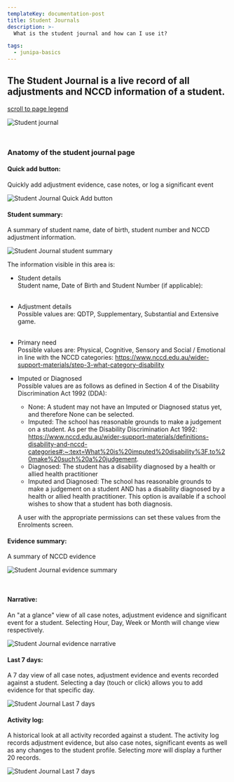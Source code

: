 ```yaml
---
templateKey: documentation-post
title: Student Journals
description: >-
  What is the student journal and how can I use it?

tags:
  - junipa-basics
---
```

## The Student Journal is a live record of all adjustments and NCCD information of a student. 

<a href="#student-journal-legend">scroll to page legend</a>

![Student journal](/img/student-journal-screenshot.jpg "Student journal")

<a id="student-journal-legend" style="margin-top:50px; display: block; "></a>

### Anatomy of the student journal page

#### Quick add button: 
Quickly add adjustment evidence, case notes, or log a significant event 

![Student Journal Quick Add button](/img/student-journal-quick-add.gif "Student Journal Quick Add button")

#### Student summary: 

A summary of student name, date of birth, student number and NCCD adjustment information. 

![Student Journal student summary](/img/scr-student-journal-summary.jpg "Student Journal student summary")

The information visible in this area is: 

* Student details <br> Student name, Date of Birth and Student Number (if applicable): <br><br>

* Adjustment details <br>  Possible values are:  QDTP, Supplementary, Substantial and Extensive game. <br><br>

* Primary need <br>  Possible values are:  Physical, Cognitive, Sensory and Social / Emotional in line with the NCCD categories: https://www.nccd.edu.au/wider-support-materials/step-3-what-category-disability

* Imputed or Diagnosed <br>  Possible values are as follows as defined in Section 4 of the Disability Discrimination Act 1992 (DDA): 

  - None: A student may not have an Imputed or Diagnosed status yet, and therefore None can be selected. 
  - Imputed: The school has reasonable grounds to make a judgement on a student. As per the Disability Discrimination Act 1992: https://www.nccd.edu.au/wider-support-materials/definitions-disability-and-nccd-categories#:~:text=What%20is%20imputed%20disability%3F,to%20make%20such%20a%20judgement.
  - Diagnosed: The student has a disability diagnosed by a health or allied health practitioner
  - Imputed and Diagnosed: The school has reasonable grounds to make a judgement on a student AND has a disability diagnosed by a health or allied health practitioner. This option is available if a school wishes to show that a student has both diagnosis. 

  A user with the appropriate permissions can set these values from the Enrolments screen.  


#### Evidence summary: 

A summary of NCCD evidence

![Student Journal evidence summary](/img/scr-student-journal-evidence-summary.jpg "Student Journal evidence summary")

<a id="narrative" style="margin-top:50px; display: block; "></a>

#### Narrative:

An "at a glance" view of all case notes, adjustment evidence and significant event for a student. Selecting Hour, Day, Week or Month will change view respectively. 

![Student Journal evidence narrative](/img/scr-student-journal-narrative.jpg "Student Journal evidence narrative")


#### Last 7 days:

A 7 day view of all case notes, adjustment evidence and events recorded against a student.  Selecting a day (touch or click) allows you to add evidence for that specific day. 

![Student Journal Last 7 days](/img/scr-student-journal-last-7-days.jpg "Student Journal Last 7 days")


#### Activity log:

A historical look at all activity recorded against a student. The activity log records adjustment evidence, but also case notes, significant events as well as any changes to the student profile. Selecting _more_ will display a further 20 records. 

![Student Journal Last 7 days](/img/scr-student-journal-last-activity-log.jpg "Student Journal Last 7 days")




